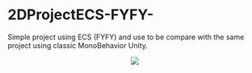 # 2DProjectECS-FYFY-
Simple project using ECS (FYFY) and use to be compare with the same project using classic MonoBehavior Unity.

<p align="center">
  <img src="Assets/Resources/Project2dECS.gif">
</p>
